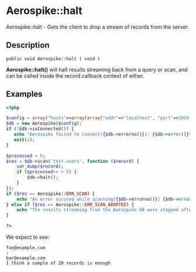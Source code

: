 
# Aerospike::halt

Aerospike::halt - Gets the client to drop a stream of records from the server.

## Description

```
public void Aerospike::halt ( void )
```

**Aerospike::halt()** will halt results streaming back from a query or scan, and
can be called inside the record callback context of either.

## Examples

```php
<?php

$config = array("hosts"=>array(array("addr"=>"localhost", "port"=>3000));
$db = new Aerospike($config);
if (!$db->isConnected()) {
   echo "Aerospike failed to connect[{$db->errorno()}]: {$db->error()}\n";
   exit(1);
}

$processed = 0;
$res = $db->scan('test.users', function ($record) {
    var_dump($record);
    if ($processed++ > 5) {
        $db->halt();
    }
});
if ($res == Aerospike::ERR_SCAN) {
    echo "An error occured while scanning[{$db->errorno()}] {$db->error()}\n";
} else if ($res == Aerospike::ERR_SCAN_ABORTED) {
    echo "The results streaming from the Aerospike DB were stopped after $processed records\n";
}

?>
```

We expect to see:

```
foo@example.com
:
bar@example.com
I think a sample of 20 records is enough
```

